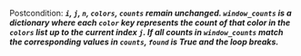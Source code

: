 Postcondition: ***`i`, `j`, `n`, `colors`, `counts` remain unchanged. `window_counts` is a dictionary where each `color` key represents the count of that color in the `colors` list up to the current index `j`. If all counts in `window_counts` match the corresponding values in `counts`, `found` is True and the loop breaks.***